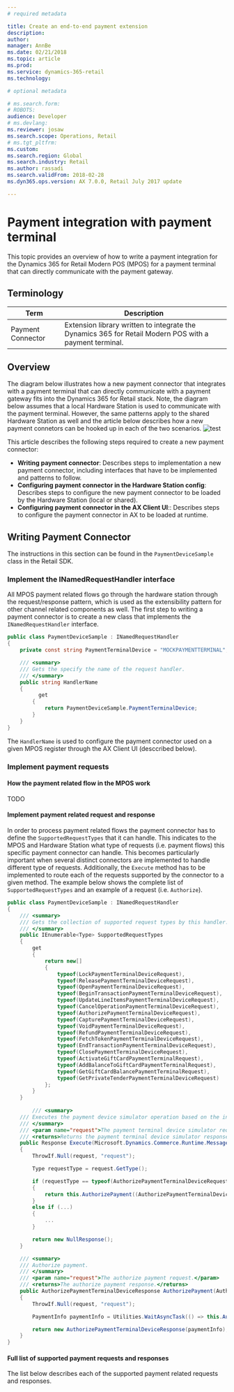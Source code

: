 ```yaml
---
# required metadata

title: Create an end-to-end payment extension
description: 
author: 
manager: AnnBe
ms.date: 02/21/2018
ms.topic: article
ms.prod: 
ms.service: dynamics-365-retail
ms.technology: 

# optional metadata

# ms.search.form: 
# ROBOTS: 
audience: Developer
# ms.devlang: 
ms.reviewer: josaw
ms.search.scope: Operations, Retail
# ms.tgt_pltfrm: 
ms.custom: 
ms.search.region: Global
ms.search.industry: Retail
ms.author: rassadi
ms.search.validFrom: 2018-02-28
ms.dyn365.ops.version: AX 7.0.0, Retail July 2017 update

---
```


# Payment integration with payment terminal
This topic provides an overview of how to write a payment integration for the Dynamics 365 for Retail Modern POS (MPOS) for a payment terminal that can directly communicate with the payment gateway.

## Terminology
| Term | Description |
| --- | --- |
| Payment Connector | Extension library written to integrate the Dynamics 365 for Retail Modern POS with a payment terminal. |

## Overview
The diagram below illustrates how a new payment connector that integrates with a payment terminal that can directly communicate with a payment gateway fits into the Dynamics 365 for Retail stack. Note, the diagram below assumes that a local Hardware Station is used to communicate with the payment terminal. However, the same patterns apply to the shared Hardware Station as well and the article below describes how a new payment connetors can be hooked up in each of the two scenarios.
![test](media/PAYMENTS/PAYMENT-TERMINAL/Overview.jpg)

This article describes the following steps required to create a new payment connector:
- **Writing payment connector**: Describes steps to implementation a new payment connector, including interfaces that have to be implemented and patterns to follow.
- **Configuring payment connector in the Hardware Station config**: Describes steps to configure the new payment connector to be loaded by the Hardware Station (local or shared).
- **Configuring payment connector in the AX Client UI**:: Describes steps to configure the payment connector in AX to be loaded at runtime.

## Writing Payment Connector
The instructions in this section can be found in the `PaymentDeviceSample` class in the Retail SDK.

### Implement the INamedRequestHandler interface
All MPOS payment related flows go through the hardware station through the request/response pattern, which is used as the extensibility pattern for other channel related components as well. The first step to writing a payment connector is to create a new class that implements the `INamedRequestHandler` interface.

``` csharp
public class PaymentDeviceSample : INamedRequestHandler
{
    private const string PaymentTerminalDevice = "MOCKPAYMENTTERMINAL";

    /// <summary>
    /// Gets the specify the name of the request handler.
    /// </summary>
    public string HandlerName
    {
	      get
        {
            return PaymentDeviceSample.PaymentTerminalDevice;
        }
    }
}
```

The `HandlerName` is used to configure the payment connector used on a given MPOS register through the AX Client UI (desccribed below).

### Implement payment requests

#### How the payment related flow in the MPOS work
TODO

#### Implement payment related request and response
In order to process payment related flows the payment connector has to define the `SupportedRequestTypes` that it can handle. This indicates to the MPOS and Hardware Station what type of requests (i.e. payment flows) this specific payment connector can handle. This becomes particularly important when several distinct connectors are implemented to handle different type of requests. Additionally, the `Execute` method has to be implemented to route each of the requests supported by the connector to a given method. The example below shows the complete list of `SupportedRequestTypes` and an example of a request (i.e. `Authorize`).

``` csharp
public class PaymentDeviceSample : INamedRequestHandler
{
    /// <summary>
    /// Gets the collection of supported request types by this handler.
    /// </summary>
    public IEnumerable<Type> SupportedRequestTypes
    {
        get
        {
            return new[]
            {
                typeof(LockPaymentTerminalDeviceRequest),
                typeof(ReleasePaymentTerminalDeviceRequest),
                typeof(OpenPaymentTerminalDeviceRequest),
                typeof(BeginTransactionPaymentTerminalDeviceRequest),
                typeof(UpdateLineItemsPaymentTerminalDeviceRequest),
                typeof(CancelOperationPaymentTerminalDeviceRequest),
                typeof(AuthorizePaymentTerminalDeviceRequest),
                typeof(CapturePaymentTerminalDeviceRequest),
                typeof(VoidPaymentTerminalDeviceRequest),
                typeof(RefundPaymentTerminalDeviceRequest),
                typeof(FetchTokenPaymentTerminalDeviceRequest),
                typeof(EndTransactionPaymentTerminalDeviceRequest),
                typeof(ClosePaymentTerminalDeviceRequest),
                typeof(ActivateGiftCardPaymentTerminalRequest),
                typeof(AddBalanceToGiftCardPaymentTerminalRequest),
                typeof(GetGiftCardBalancePaymentTerminalRequest),
                typeof(GetPrivateTenderPaymentTerminalDeviceRequest)
            };
        }
    }
    
        /// <summary>
    /// Executes the payment device simulator operation based on the incoming request type.
    /// </summary>
    /// <param name="request">The payment terminal device simulator request message.</param>
    /// <returns>Returns the payment terminal device simulator response.</returns>
    public Response Execute(Microsoft.Dynamics.Commerce.Runtime.Messages.Request request)
    {
        ThrowIf.Null(request, "request");

        Type requestType = request.GetType();

        if (requestType == typeof(AuthorizePaymentTerminalDeviceRequest))
        {
            return this.AuthorizePayment((AuthorizePaymentTerminalDeviceRequest)request);
        }
        else if (...)
        {
            ...
        }

        return new NullResponse();
    }

    /// <summary>
    /// Authorize payment.
    /// </summary>
    /// <param name="request">The authorize payment request.</param>
    /// <returns>The authorize payment response.</returns>
    public AuthorizePaymentTerminalDeviceResponse AuthorizePayment(AuthorizePaymentTerminalDeviceRequest request)
    {
        ThrowIf.Null(request, "request");

        PaymentInfo paymentInfo = Utilities.WaitAsyncTask(() => this.AuthorizePaymentAsync(request.Amount, request.Currency, request.VoiceAuthorization, request.IsManualEntry, request.ExtensionTransactionProperties));

        return new AuthorizePaymentTerminalDeviceResponse(paymentInfo);
    }
}
```

#### Full list of supported payment requests and responses
The list below describes each of the supported payment related requests and responses.

##### 
